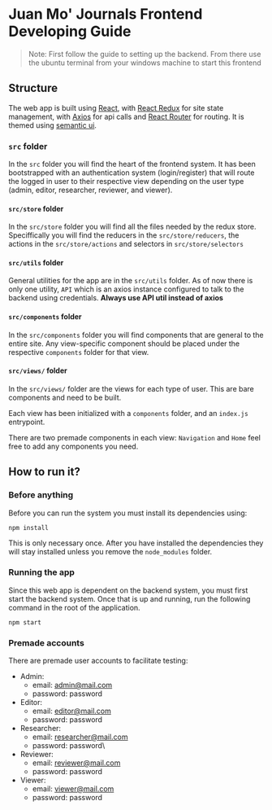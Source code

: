 # Juan Mo' Journals Frontend Developing Guide

> Note: First follow the guide to setting up the backend. From there use the ubuntu terminal from your windows machine to start this frontend

## Structure 

The web app is built using [React](https://reactjs.org/docs/getting-started.html), with [React Redux](https://react-redux.js.org/) for site state management, with [Axios](https://react-redux.js.org/) for api calls and [React Router](https://reactrouter.com/web/guides/quick-start) for routing. It is themed using [semantic ui](https://reactrouter.com/web/guides/quick-start).

### `src` folder

In the `src` folder you will find the heart of the frontend system. It has been bootstrapped with an authentication system (login/register) that will route the logged in user to their respective view depending on the user type (admin, editor, researcher, reviewer, and viewer). 

#### `src/store` folder

In the `src/store` folder you will find all the files needed by the redux store. Speciffically you will find the reducers in the `src/store/reducers`, the actions in the `src/store/actions` and selectors in `src/store/selectors`

#### `src/utils` folder

General utilities for the app are in the `src/utils` folder. As of now there is only one utility, `API` which is an axios instance configured to talk to the backend using credentials. **Always use API util instead of axios**

#### `src/components` folder

In the `src/components` folder you will find components that are general to the entire site. Any view-specific component should be placed under the respective `components` folder for that view.

#### `src/views/` folder

In the `src/views/` folder are the views for each type of user. This are bare components and need to be built.

Each view has been initialized with a `components` folder, and an `index.js` entrypoint.

There are two premade components in each view: `Navigation` and `Home` feel free to add any components you need.

## How to run it?

### Before anything 

Before you can run the system you must install its dependencies using:

`npm install`

This is only necessary once. After you have installed the dependencies they will stay installed unless you remove the `node_modules` folder.

### Running the app

Since this web app is dependent on the backend system, you must first start the backend system. Once that is up and running, run the following command in the root of the application.

`npm start`

### Premade accounts

There are premade user accounts to facilitate testing:

- Admin:
    - email: admin@mail.com
    - password: password
- Editor: 
    - email: editor@mail.com
    - password: password
- Researcher:
    - email: researcher@mail.com
    - password: password\
- Reviewer:
    - email: reviewer@mail.com
    - password: password
- Viewer:
    - email: viewer@mail.com
    - password: password
